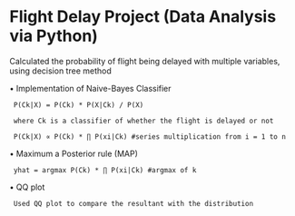 # Flight Delay Project (Data Analysis via Python)


Calculated the probability of flight being delayed with multiple variables, using decision tree method


•  Implementation of Naive-Bayes Classifier 


     P(Ck|X) = P(Ck) * P(X|Ck) / P(X)

     where Ck is a classifier of whether the flight is delayed or not

     P(Ck|X) ∝ P(Ck) * ∏ P(xi|Ck) #series multiplication from i = 1 to n


•  Maximum a Posterior rule (MAP)

     yhat = argmax P(Ck) * ∏ P(xi|Ck) #argmax of k
     
     
•  QQ plot
     
     Used QQ plot to compare the resultant with the distribution

